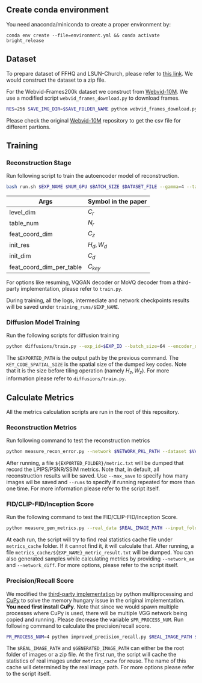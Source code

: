 ## Create conda environment

You need anaconda/miniconda to create a proper environment by:
```
conda env create --file=environment.yml && conda activate bright_release
```


## Dataset

To prepare dataset of FFHQ and LSUN-Church, please refer to [this link](https://github.com/NVlabs/stylegan2-ada-pytorch). We would construct the dataset to a zip file.

For the Webvid-Frames200k dataset we construct from [Webvid-10M](https://github.com/m-bain/webvid). We use a modified script `webvid_frames_download.py` to download frames.

```bash
RES=256 SAVE_IMG_DIR=$SAVE_FOLDER_NAME python webvid_frames_download.py --csv_path $CSV_FILE --partitions 1 --part 0 --data_dir $ROOT_OF_DATA_DIR --processes 8
```
Please check the original [Webvid-10M](https://github.com/m-bain/webvid) repository to get the csv file for different partions.

## Training

### Reconstruction Stage
Run following script to train the autoencoder model of reconstruction.
```bash
bash run.sh $EXP_NAME $NUM_GPU $BATCH_SIZE $DATASET_FILE --gamma=4 --table_size_log2=18 --level_dim=4 --feat_coord_dim=4 --img_snap=2 --init_res=64 --style_dim=512 --img_size=256 --table_num=16 --res_min=16 --init_dim=512 --tile_coord=true --encoder_flag=true --mini_linear_n_layers=3 --disable_patch_gan=true --feat_coord_dim_per_table=1 --num_downsamples=2 --additional_decoder_conv=true --use_kl_reg=false --noise_perturb=true --attn_resolutions 64 --grid_type="tile"
```

| Args      | Symbol in the paper |
| ----------- | ----------- |
| level_dim      | $C_r$       |
| table_num | $N_r$ | 
| feat_coord_dim   | $C_z$        |
| init_res | $H_d,W_d$ | 
| init_dim | $C_d$ |
| feat_coord_dim_per_table | $C_{key}$ |

For options like resuming, VQGAN decoder or MoVQ decoder from a third-party implementation, please refer to `train.py`.

During training, all the logs, intermediate and network checkpoints results will be saved under `training_runs/$EXP_NAME`.

### Diffusion Model Training

Run the following scripts for diffusion training
```bash
python diffusions/train.py --exp_id=$EXP_ID --batch_size=64 --encoder_decoder_network=$AUTOENCODER_PKL --dataset=$DATASET_ZIP_FILE --dim=256 --sample_num=16 --record_k=1 --train_lr=8e-5 --feat_spatial_size=$KEY_CODE_SPATIAL_SIZE --num_resnet_blocks='2,2,2,2' --no_noise_perturb=true --use_min_snr false --noise_scheduler cosine_variant_v2 --cosine_decay_max_steps=1000000 --dim_mults '1,2,3,4' --atten_layers '2,3,4' --snap_k 1280 --sample_k 1280
```
The `$EXPORTED_PATH` is the output path by the previous command. The `KEY_CODE_SPATIAL_SIZE` is the spatial size of the dumped key codes. Note that it is the size before tiling operation (namely $H_z,W_z$). For more information please refer to `diffusions/train.py`.


## Calculate Metrics
All the metrics calculation scripts are run in the root of this repository.

### Reconstruction Metrics
Run following command to test the reconstruction metrics 

```bash
python measure_recon_error.py --network $NETWORK_PKL_PATH --dataset $VALIDATION_DATASET_ZIP_FILE --outdir $EXPORTED_FOLDER
```
After running, a file `${EXPORTED_FOLDER}/metric.txt` will be dumped that record the LPIPS/PSNR/SSIM metrics. Note that, in default, all reconstruction results will be saved. Use `--max_save` to specify how many images wil be saved and `--runs` to specify if running repeated for more than one time. For more information please refer to the script itself.

### FID/CLIP-FID/Inception Score
Run the following command to test the FID/CLIP-FID/Inception Score.

```bash
python measure_gen_metrics.py --real_data $REAL_IMAGE_PATH --input_folder $GENERATED_IMAGE_PATH --exp_name $EXP_NAME --which_fid [fid,clip_fid]
```

At each run, the script will try to find real statistics cache file under `metrics_cache` folder. If it cannot find it, it will calculate that. After running, a file `metrics_cache/${EXP_NAME}_metric_result.txt` will be dumped. You can also generated samples while calculating metrics by providing `--network_ae` and `--network_diff`. For more options, please refer to the script itself.


### Precision/Recall Score

We modified the [third-party implementation](https://github.com/youngjung/improved-precision-and-recall-metric-pytorch/tree/master) by python multiprocessing and [CuPy](https://github.com/cupy/cupy) to solve the memory hungary issue in the original implementation. **You need first install CuPy**. Note that since we would spawn multiple processes where CuPy is used, there will be multiple VGG network being copied and running. Please decrease the variable `$PR_PROCESS_NUM`. Run following command to calculate the precision/recall score.

```bash
PR_PROCESS_NUM=4 python improved_precision_recall.py $REAL_IMAGE_PATH $GENERATED_IMAGE_PATH
```

The `$REAL_IMAGE_PATH` and `$GENERATED_IMAGE_PATH` can either be the root folder of images or a zip file. At the first run, the script will cache the statistics of real images under `metrics_cache` for reuse. The name of this cache will determined by the real image path. For more options please refer to the script itself.
